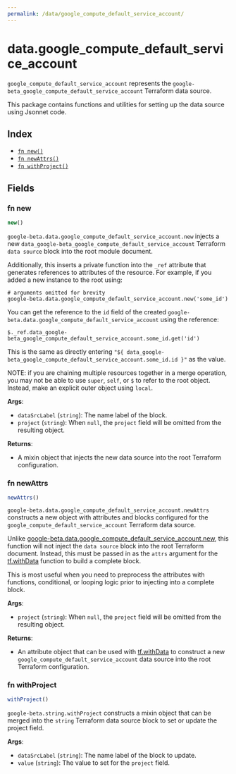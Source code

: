 ```yaml
---
permalink: /data/google_compute_default_service_account/
---
```


# data.google_compute_default_service_account

`google_compute_default_service_account` represents the `google-beta_google_compute_default_service_account` Terraform data source.



This package contains functions and utilities for setting up the data source using Jsonnet code.


## Index

* [`fn new()`](#fn-new)
* [`fn newAttrs()`](#fn-newattrs)
* [`fn withProject()`](#fn-withproject)

## Fields

### fn new

```ts
new()
```


`google-beta.data.google_compute_default_service_account.new` injects a new `data_google-beta_google_compute_default_service_account` Terraform `data source`
block into the root module document.

Additionally, this inserts a private function into the `_ref` attribute that generates references to attributes of the
resource. For example, if you added a new instance to the root using:

    # arguments omitted for brevity
    google-beta.data.google_compute_default_service_account.new('some_id')

You can get the reference to the `id` field of the created `google-beta.data.google_compute_default_service_account` using the reference:

    $._ref.data_google-beta_google_compute_default_service_account.some_id.get('id')

This is the same as directly entering `"${ data_google-beta_google_compute_default_service_account.some_id.id }"` as the value.

NOTE: if you are chaining multiple resources together in a merge operation, you may not be able to use `super`, `self`,
or `$` to refer to the root object. Instead, make an explicit outer object using `local`.

**Args**:
  - `dataSrcLabel` (`string`): The name label of the block.
  - `project` (`string`):  When `null`, the `project` field will be omitted from the resulting object.

**Returns**:
- A mixin object that injects the new data source into the root Terraform configuration.


### fn newAttrs

```ts
newAttrs()
```


`google-beta.data.google_compute_default_service_account.newAttrs` constructs a new object with attributes and blocks configured for the `google_compute_default_service_account`
Terraform data source.

Unlike [google-beta.data.google_compute_default_service_account.new](#fn-google_compute_default_service_accountnew), this function will not inject the `data source`
block into the root Terraform document. Instead, this must be passed in as the `attrs` argument for the
[tf.withData](https://github.com/tf-libsonnet/core/tree/main/docs#fn-withdata) function to build a complete block.

This is most useful when you need to preprocess the attributes with functions, conditional, or looping logic prior to
injecting into a complete block.

**Args**:
  - `project` (`string`):  When `null`, the `project` field will be omitted from the resulting object.

**Returns**:
  - An attribute object that can be used with [tf.withData](https://github.com/tf-libsonnet/core/tree/main/docs#fn-withdata) to construct a new `google_compute_default_service_account` data source into the root Terraform configuration.


### fn withProject

```ts
withProject()
```

`google-beta.string.withProject` constructs a mixin object that can be merged into the `string`
Terraform data source block to set or update the project field.



**Args**:
  - `dataSrcLabel` (`string`): The name label of the block to update.
  - `value` (`string`): The value to set for the `project` field.
